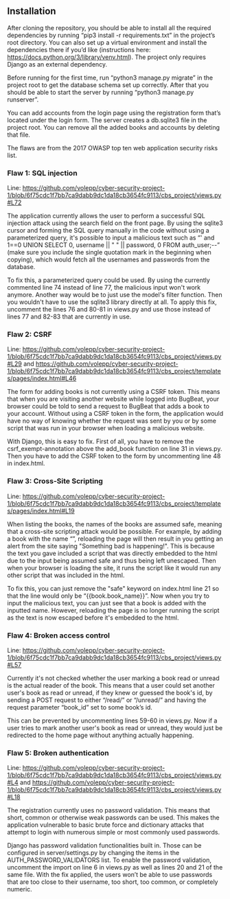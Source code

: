 ## Installation

After cloning the repository, you should be able to install all the required dependencies by running “pip3 install -r requirements.txt” in the project’s root directory. You can also set up a virtual environment and install the dependencies there if you’d like (instructions here: https://docs.python.org/3/library/venv.html). The project only requires Django as an external dependency.

Before running for the first time, run “python3 manage.py migrate” in the project root to get the database schema set up correctly. After that you should be able to start the server by running “python3 manage.py runserver”.

You can add accounts from the login page using the registration form that’s located under the login form. The server creates a db.sqlite3 file in the project root. You can remove all the added books and accounts by deleting that file.

The flaws are from the 2017 OWASP top ten web application security risks list.

### Flaw 1: SQL injection

Line: https://github.com/volepp/cyber-security-project-1/blob/6f75cdc1f7bb7ca9dabb9dc1da18cb3654fc9113/cbs_project/views.py#L72 

The application currently allows the user to perform a successful SQL injection attack using the search field on the front page. By using the sqlite3 cursor and forming the SQL query manually in the code without using a parameterized query, it's possible to input a malicious text such as “' and 1==0 UNION SELECT 0, username || " " || password, 0 FROM auth_user;--” (make sure you include the single quotation mark in the beginning when copying), which would fetch all the usernames and passwords from the database.

To fix this, a parameterized query could be used. By using the currently commented line 74 instead of line 77, the malicious input won't work anymore. Another way would be to just use the model's filter function. Then you wouldn't have to use the sqlite3 library directly at all. To apply this fix, uncomment the lines 76 and 80-81 in views.py and use those instead of lines 77 and 82-83 that are currently in use.

### Flaw 2: CSRF

Line: https://github.com/volepp/cyber-security-project-1/blob/6f75cdc1f7bb7ca9dabb9dc1da18cb3654fc9113/cbs_project/views.py#L29 and https://github.com/volepp/cyber-security-project-1/blob/6f75cdc1f7bb7ca9dabb9dc1da18cb3654fc9113/cbs_project/templates/pages/index.html#L46 

The form for adding books is not currently using a CSRF token. This means that when you are visiting another website while logged into BugBeat, your browser could be told to send a request to BugBeat that adds a book to your account. Without using a CSRF token in the form, the application would have no way of knowing whether the request was sent by you or by some script that was run in your browser when loading a malicious website.

With Django, this is easy to fix. First of all, you have to remove the csrf_exempt-annotation above the add_book function on line 31 in views.py. Then you have to add the CSRF token to the form by uncommenting line 48 in index.html.

### Flaw 3: Cross-Site Scripting

Line: https://github.com/volepp/cyber-security-project-1/blob/6f75cdc1f7bb7ca9dabb9dc1da18cb3654fc9113/cbs_project/templates/pages/index.html#L19 

When listing the books, the names of the books are assumed safe, meaning that a cross-site scripting attack would be possible. For example, by adding a book with the name “<script>alert("Something bad is happening")</script>”, reloading the page will then result in you getting an alert from the site saying "Something bad is happening!". This is because the text you gave included a script that was directly embedded to the html due to the input being assumed safe and thus being left unescaped. Then when your browser is loading the site, it runs the script like it would run any other script that was included in the html.

To fix this, you can just remove the "safe" keyword on index.html line 21 so that the line would only be “{{book.book_name}}”. Now when you try to input the malicious text, you can just see that a book is added with the inputted name. However, reloading the page is no longer running the script as the text is now escaped before it's embedded to the html.

### Flaw 4: Broken access control

Line: https://github.com/volepp/cyber-security-project-1/blob/6f75cdc1f7bb7ca9dabb9dc1da18cb3654fc9113/cbs_project/views.py#L57 

Currently it's not checked whether the user marking a book read or unread is the actual reader of the book. This means that a user could set another user's book as read or unread, if they knew or guessed the book's id, by sending a POST request to either “/read/” or “/unread/” and having the request parameter “book_id” set to some book’s id.

This can be prevented by uncommenting lines 59-60 in views.py. Now if a user tries to mark another user's book as read or unread, they would just be redirected to the home page without anything actually happening.

### Flaw 5: Broken authentication

Line: https://github.com/volepp/cyber-security-project-1/blob/6f75cdc1f7bb7ca9dabb9dc1da18cb3654fc9113/cbs_project/views.py#L4 and https://github.com/volepp/cyber-security-project-1/blob/6f75cdc1f7bb7ca9dabb9dc1da18cb3654fc9113/cbs_project/views.py#L18 

The registration currently uses no password validation. This means that short, common or otherwise weak passwords can be used. This makes the application vulnerable to basic brute force and dictionary attacks that attempt to login with numerous simple or most commonly used passwords.

Django has password validation functionalities built in. Those can be configured in server/settings.py by changing the items in the AUTH_PASSWORD_VALIDATORS list. To enable the password validation, uncomment the import on line 6 in views.py as well as lines 20 and 21 of the same file. With the fix applied, the users won’t be able to use passwords that are too close to their username, too short, too common, or completely numeric.

